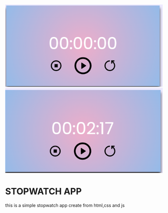 ![alt text](./img/image.png)
![alt text](image.png)
# STOPWATCH APP 
this is a simple stopwatch app create from html,css and js
